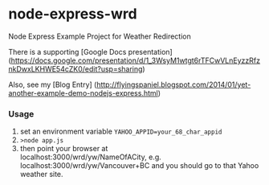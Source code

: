 node-express-wrd
================

Node Express Example Project for Weather Redirection

There is a supporting [Google Docs presentation] (https://docs.google.com/presentation/d/1_3WsyM1wtgt6rTFCwVLnEyzzRfznkDwxLKHWE54cZK0/edit?usp=sharing)

Also, see my [Blog Entry] (http://flyingspaniel.blogspot.com/2014/01/yet-another-example-demo-nodejs-express.html)

### Usage

 1. set an environment variable `YAHOO_APPID=your_68_char_appid`
 2. `>node app.js`
 3. then point your browser at   
      localhost:3000/wrd/yw/NameOfACity, e.g. 
      localhost:3000/wrd/yw/Vancouver+BC  and you should go to that Yahoo weather site.
